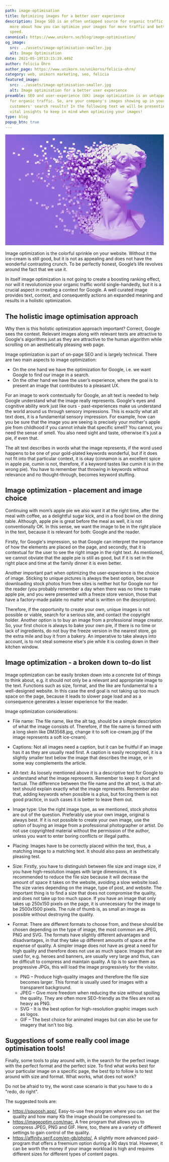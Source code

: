 ```yaml
---
path: image-optimisation
title: Optimizing images for a better user experience
description: Image SEO is an often untapped source for organic traffic. Read
  more about how you can optimize your images for more traffic and better page
  speed.
canonical: https://www.unikorn.se/blog/image-optimisation/
og_image:
  src: ../assets/image-optimisation-smaller.jpg
  alt: Image Optimisation
date: 2021-05-19T13:15:19.449Z
author: Felicia Öhrn
author_page: https://www.unikorn.se/unikorns/felicia-ohrn/
category: web, unikorn marketing, seo, felicia
featured_image:
  src: ../assets/image-optimisation-smaller.jpg
  alt: Image optimisation for a better user experience
preamble: SEO and user-experience (UX) image optimization is an untapped source
  for organic traffic. So, are your company's images showing up in your
  customers' search results? In the following text we will be presenting some
  vital insights to keep in mind when optimizing your images!
type: blog
popup_btn: true
---
```

![Image optimization for a better user experience](../assets/imgage-optimization.jpg)

Image optimization is the colorful sprinkle on your website. Without it the ice-cream is still good, but it is not as appealing and does not have the wonderful contrasting crunch. To be perfectly honest, Google’s life revolves around the fact that we use it.

In itself image optimization is not going to create a boosting ranking effect, nor will it revolutionize your organic traffic world single-handedly, but it is a crucial aspect in creating a context for Google. A well curated image provides text, context, and consequently actions an expanded meaning and results in a holistic optimization.

## The holistic image optimisation approach

Why then is this holistic optimization approach important? Correct, Google sees the context. Relevant images along with relevant texts are attractive to Google's algorithms just as they are attractive to the human algorithm while scrolling on an aesthetically pleasing web page.

Image optimization is part of on-page SEO and is largely technical. There are two main aspects to image optimization:

* On the one hand we have the optimization for Google, i.e. we want Google to find our image in a search.
* On the other hand we have the user’s experience, where the goal is to present an image that contributes to a pleasant UX.

For an image to work contextually for Google, an alt text is needed to help Google understand what the image really represents. Google's eyes and cognitive ability work just like ours - past-experiences make us understand the world around us through sensory impressions. This is exactly what alt text does, it is a fundamental sensory impression. For example, how can you be sure that the image you are seeing is precisely your mother's apple pie from childhood if you cannot inhale that specific smell? You cannot, you need the sense of smell. You also need sight and taste, otherwise it's just a pie, if even that.

The alt text describes in words what the image represents, if the word used happens to be one of your gold-plated keywords wonderful, but if it does not fit into that particular context, it is okay (cinnamon is an excellent spice in apple pie, cumin is not, therefore, if a keyword tastes like cumin it is in the wrong pie). You have to remember that throwing in keywords without relevance and no thought-through, becomes keyword stuffing.

## Image optimization - placement and image choice

Continuing with mom’s apple pie we also want it at the right time, after the meal with coffee, as a delightful sugar kick, and in a food bowl on the dining table. Although, apple pie is great before the meal as well, it is not conventionally OK. In this sense, we want the image to be in the right place in the text, because it is relevant for both: Google and the reader.

Firstly, for Google's impression, so that Google can interpret the importance of how the elements are placed on the page, and secondly, that it is contextual for the user to see the right image in the right text. As mentioned, we cannot obviate that the apple pie is still as good, but if it is set in the right place and time at the family dinner it is even better.

Another important part when optimizing the user-experience is the choice of image. Sticking to unique pictures is always the best option, because downloading stock photos from free sites is neither hot for Google nor for the reader (you probably remember a day when there was no time to make apple pie, and you were presented with a freeze store version, those that have a factory-made palate no matter what is written on the description).

Therefore, if the opportunity to create your own, unique images is not possible or viable, search for a serious site, and contact the copyright holder. Another option is to buy an image from a professional image creator. So, your first choice is always to bake your own pie, if there is no time or lack of ingredients, do not buy the freeze version in the nearest store, go the extra mile and buy it from a bakery. An imperative to take always into account, is to not steal someone else's pie while it is cooling down in their kitchen window.

## Image optimization - a broken down to-do list

Image optimization can be easily broken down into a concrete list of things to think about, e.g. it should not only be a relevant and appropriate image to the text. Functions such as size, format, and the like are fundamental to a well-designed website. In this case the end goal is not taking up too much space on the page, because it leads to slower page load and as a consequence generates a lesser experience for the reader.

Image optimization considerations:

* File name: The file name, like the alt tag, should be a simple description of what the image consists of. Therefore, if the file name is formed with a long skein like DM3568.jpg, change it to soft ice-cream.jpg (if the image represents a soft ice-cream).
* Captions: Not all images need a caption, but it can be fruitful if an image has it as they are usually read first. A caption is easily recognized, it is a slightly smaller text below the image that describes the image, or in some way complements the article.
* Alt-text: As loosely mentioned above it is a descriptive text for Google to understand what the image represents. Remember to keep it short and factual. The difference between the file name and the alt text, is that alt-text should explain exactly what the image represents. Remember also that, adding keywords when possible is a plus, but forcing them is not good practice, in such cases it is better to leave them out.
* Image type: Use the right image type, as we mentioned, stock photos are out of the question. Preferably use your own image, original is always best. If it is not possible to create your own image, use the option of buying an image from a professional photographer or artist. Do not use copyrighted material without the permission of the author, unless you want to enter boring conflicts or illegal paths.
* Placing: Images have to be correctly placed within the text, thus, a matching image to a matching text. It should also pass an aesthetically pleasing test.
* Size: Firstly, you have to distinguish between file size and image size, if you have high-resolution images with large dimensions, it is recommended to reduce the file size because it will decrease the amount of space it takes on the website, avoiding a slow website load. The size varies depending on the image, type of post, and website. The important thing is to find a size that does not compromise the quality, and does not take up too much space. If you have an image that only takes up 250x150 pixels on the page, it is unnecessary for the image to be 2500x1500 pixels. The rule of thumb is, as small an image as possible without destroying the quality.
* Format: There are different formats to choose from, and these should be chosen depending on the type of image, the most common are JPEG, PNG and SVG. The formats have slightly different advantages and disadvantages, in that they take up different amounts of space at the expense of quality. A simpler image does not have as great a need for high quality and therefore does not use as much space. Images that are used for, e.g. heroes and banners, are usually very large and thus, can be difficult to compress and maintain quality. A tip is to save them as progressive JPGs, this will load the image progressively for the visitor.

  * PNG – Produce high-quality images and therefore the file size becomes larger. This format is usually used for images with a transparent background.
  * JPEG – Give more freedom when reducing the size without spoiling the quality. They are often more SEO-friendly as the files are not as heavy as PNG.
  * SVG - It is the best option for high-resolution graphic images such as logos.
  * GIF – The best choice for animated images but can also be use for imagery that isn't too big.

## Suggestions of some really cool image optimisation tools!

Finally, some tools to play around with, in the search for the perfect image with the perfect format and the perfect size. To find what works best for your particular image on a specific page, the best tip to follow is to test around with size and format. What works, what does not work?

Do not be afraid to try, the worst case scenario is that you have to do a "redo, do right".

The suggested tools are:

* <https://squoosh.app/>, Easy-to-use free program where you can set the quality and how many Kb the image should be compressed to.
* <https://imageoptim.com/mac>, A free program that allows you to compress JPEG, PNG and GIF. Here, too, there are a variety of different settings to gain control of the quality.
* <https://affinity.serif.com/en-gb/photo/>, A slightly more advanced paid-program that offers a freemium option during a 90 days trial. However, it can be worth the money if your image workload is high and requires different sizes for different types of content pages.